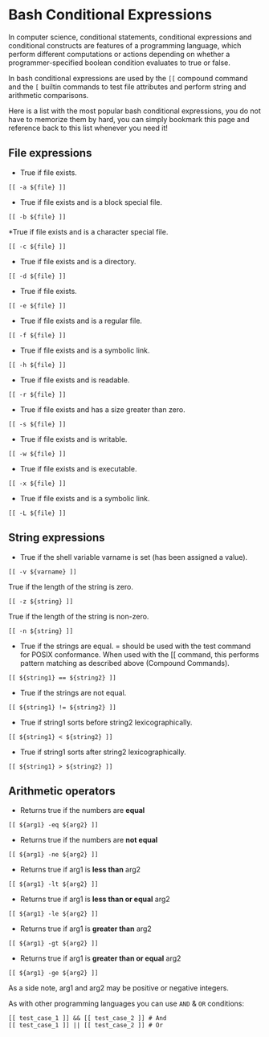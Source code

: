 # Bash Conditional Expressions

In computer science, conditional statements, conditional expressions and conditional constructs are features of a programming language, which perform different computations or actions depending on whether a programmer-specified boolean condition evaluates to true or false.

In bash conditional expressions are used by the `[[` compound command and the `[` builtin commands to test file attributes and perform string and arithmetic comparisons. 

Here is a list with the most popular bash conditional expressions, you do not have to memorize them by hard, you can simply bookmark this page and reference back to this list whenever you need it!

## File expressions

* True if file exists.

```
[[ -a ${file} ]]
```

* True if file exists and is a block special file.

```
[[ -b ${file} ]]
```

*True if file exists and is a character special file.

```
[[ -c ${file} ]]
```

* True if file exists and is a directory.

```
[[ -d ${file} ]]
```

* True if file exists.

```
[[ -e ${file} ]]
```

* True if file exists and is a regular file.

```
[[ -f ${file} ]]
```

* True if file exists and is a symbolic link.

```
[[ -h ${file} ]]
```

* True if file exists and is readable.

```
[[ -r ${file} ]]
```

* True if file exists and has a size greater than zero.

```
[[ -s ${file} ]]
```

* True if file exists and is writable.

```
[[ -w ${file} ]]
```

* True if file exists and is executable.

```
[[ -x ${file} ]]
```

* True if file exists and is a symbolic link.

```
[[ -L ${file} ]]
```

## String expressions

* True if the shell variable varname is set (has been assigned a value).

```
[[ -v ${varname} ]]
```

True if the length of the string is zero.

```
[[ -z ${string} ]]
```

True if the length of the string is non-zero.

```
[[ -n ${string} ]]
```

* True if the strings are equal. = should be used with the test command for POSIX conformance. When used with the [[ command, this performs pattern matching as described above (Compound Commands).

```
[[ ${string1} == ${string2} ]]
```

* True if the strings are not equal.

```
[[ ${string1} != ${string2} ]]
```

* True if string1 sorts before string2 lexicographically.

```
[[ ${string1} < ${string2} ]]
```

* True if string1 sorts after string2 lexicographically.

```
[[ ${string1} > ${string2} ]]
```

## Arithmetic operators

* Returns true if the numbers are **equal**

```
[[ ${arg1} -eq ${arg2} ]]
```

* Returns true if the numbers are **not equal**

```
[[ ${arg1} -ne ${arg2} ]]
```

* Returns true if arg1 is **less than** arg2

```
[[ ${arg1} -lt ${arg2} ]]
```

* Returns true if arg1 is **less than or equal** arg2

```
[[ ${arg1} -le ${arg2} ]]
```

* Returns true if arg1 is **greater than** arg2

```
[[ ${arg1} -gt ${arg2} ]]
```

* Returns true if arg1 is **greater than or equal** arg2

```
[[ ${arg1} -ge ${arg2} ]]
```

As a side note, arg1 and arg2 may be positive or negative integers.

As with other programming languages you can use `AND` & `OR` conditions:

```
[[ test_case_1 ]] && [[ test_case_2 ]] # And
[[ test_case_1 ]] || [[ test_case_2 ]] # Or
```